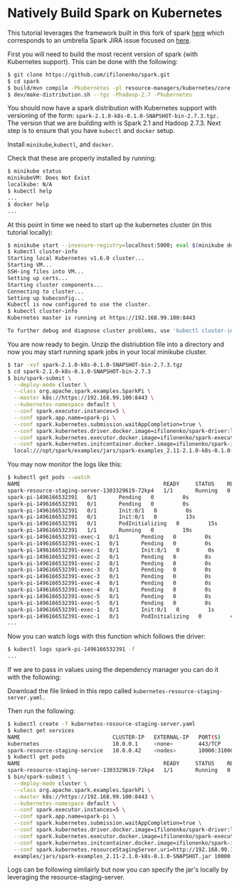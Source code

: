 # Natively Build Spark on Kubernetes
This tutorial leverages the framework built in this fork of spark [here](https://github.com/apache-spark-on-k8s/spark) which corresponds to an umbrella Spark JIRA issue focused on [here](https://issues.apache.org/jira/browse/SPARK-18278).

First you will need to build the most recent version of spark (with Kubernetes support). This can be done with the following:

```bash
$ git clone https://github.com/ifilonenko/spark.git
$ cd spark
$ build/mvn compile -Pkubernetes -pl resource-managers/kubernetes/core -am -DskipTests
$ dev/make-distribution.sh --tgz -Phadoop-2.7 -Pkubernetes
```

You should now have a spark distribution with Kubernetes support with versioning of the form: `spark-2.1.0-k8s-0.1.0-SNAPSHOT-bin-2.7.3.tgz.` The version that we are building with is Spark 2.1 and Hadoop 2.7.3. Next step is to ensure that you have `kubectl` and `docker` setup. 

Install `minikube`,`kubectl`, and `docker`. 

Check that these are properly installed by running:

```bash
$ minikube status
minikubeVM: Does Not Exist
localkube: N/A
$ kubectl help
...
$ docker help
...
```

At this point in time we need to start up the kubernetes cluster (in this tutorial locally):

```bash
$ minikube start --insecure-registry=localhost:5000; eval $(minikube docker-env)
$ kubectl cluster-info
Starting local Kubernetes v1.6.0 cluster...
Starting VM...
SSH-ing files into VM...
Setting up certs...
Starting cluster components...
Connecting to cluster...
Setting up kubeconfig...
Kubectl is now configured to use the cluster.
$ kubectl cluster-info
Kubernetes master is running at https://192.168.99.100:8443

To further debug and diagnose cluster problems, use 'kubectl cluster-info dump'.
```

You are now ready to begin. Unzip the distriubtion file into a directory and now you may start running spark jobs in your local minikube cluster. 

```bash
$ tar -xvf spark-2.1.0-k8s-0.1.0-SNAPSHOT-bin-2.7.3.tgz
$ cd spark-2.1.0-k8s-0.1.0-SNAPSHOT-bin-2.7.3
$ bin/spark-submit \
  --deploy-mode cluster \
  --class org.apache.spark.examples.SparkPi \
  --master k8s://https://192.168.99.100:8443 \
  --kubernetes-namespace default \
  --conf spark.executor.instances=5 \
  --conf spark.app.name=spark-pi \
  --conf spark.kubernetes.submission.waitAppCompletion=true \
  --conf spark.kubernetes.driver.docker.image=ifilonenko/spark-driver:latest \
  --conf spark.kubernetes.executor.docker.image=ifilonenko/spark-executor:latest \
  --conf spark.kubernetes.initcontainer.docker.image=ifilonenko/spark-init:latest \
  local:///opt/spark/examples/jars/spark-examples_2.11-2.1.0-k8s-0.1.0-SNAPSHOT.jar 10000
``` 
You may now monitor the logs like this: 

```bash
$ kubectl get pods --watch
NAME                                             READY     STATUS    RESTARTS   AGE
spark-resource-staging-server-1303329619-72kp4   1/1       Running   0          1m
spark-pi-1496166532391   0/1       Pending   0         0s
spark-pi-1496166532391   0/1       Pending   0         0s
spark-pi-1496166532391   0/1       Init:0/1   0         0s
spark-pi-1496166532391   0/1       Init:0/1   0         13s
spark-pi-1496166532391   0/1       PodInitializing   0         15s
spark-pi-1496166532391   1/1       Running   0         19s
spark-pi-1496166532391-exec-1   0/1       Pending   0         0s
spark-pi-1496166532391-exec-1   0/1       Pending   0         0s
spark-pi-1496166532391-exec-1   0/1       Init:0/1   0         0s
spark-pi-1496166532391-exec-2   0/1       Pending   0         0s
spark-pi-1496166532391-exec-2   0/1       Pending   0         0s
spark-pi-1496166532391-exec-3   0/1       Pending   0         0s
spark-pi-1496166532391-exec-3   0/1       Pending   0         0s
spark-pi-1496166532391-exec-4   0/1       Pending   0         0s
spark-pi-1496166532391-exec-4   0/1       Pending   0         0s
spark-pi-1496166532391-exec-5   0/1       Pending   0         0s
spark-pi-1496166532391-exec-5   0/1       Pending   0         0s
spark-pi-1496166532391-exec-1   0/1       Init:0/1   0         1s
spark-pi-1496166532391-exec-1   0/1       PodInitializing   0         4s
...
```

Now you can watch logs with this function which follows the driver:

```bash
$ kubectl logs spark-pi-1496166532391 -f
...
```

If we are to pass in values using the dependency manager you can do it with the following:

Download the file linked in this repo called `kubernetes-resource-staging-server.yaml.`

Then run the following:

```bash
$ kubectl create -f kubernetes-resource-staging-server.yaml
$ kubect get services
NAME                             CLUSTER-IP   EXTERNAL-IP   PORT(S)           AGE
kubernetes                       10.0.0.1     <none>        443/TCP           7m
spark-resource-staging-service   10.0.0.42    <nodes>       10000:31000/TCP   6s
$ kubectl get pods
NAME                                             READY     STATUS    RESTARTS   AGE
spark-resource-staging-server-1303329619-72kp4   1/1       Running   0          24s
$ bin/spark-submit \
  --deploy-mode cluster \
  --class org.apache.spark.examples.SparkPi \
  --master k8s://https://192.168.99.100:8443 \
  --kubernetes-namespace default \
  --conf spark.executor.instances=5 \
  --conf spark.app.name=spark-pi \
  --conf spark.kubernetes.submission.waitAppCompletion=true \
  --conf spark.kubernetes.driver.docker.image=ifilonenko/spark-driver:latest \
  --conf spark.kubernetes.executor.docker.image=ifilonenko/spark-executor:latest \
  --conf spark.kubernetes.initcontainer.docker.image=ifilonenko/spark-init:latest \
  --conf spark.kubernetes.resourceStagingServer.uri=http://192.168.99.100:31000 \
  examples/jars/spark-examples_2.11-2.1.0-k8s-0.1.0-SNAPSHOT.jar 10000
```

Logs can be following similairly but now you can specify the jar's locally by leveraging the resource-staging-server.